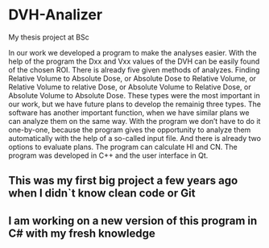 # DVH-Analizer
My thesis project at BSc

In our work we developed a program to make the analyses easier. With the help of the program the Dxx and Vxx values of the DVH can be easily found of the chosen ROI. There is already five given methods of analyzes. 
Finding Relative Volume to Absolute Dose, or Absolute Dose to Relative Volume, or Relative Volume to relative Dose, or Absolute Volume to Relative Dose, or Absolute Volume to Absolute Dose. These types were the most important in our work, but we have future plans to develop the remainig three types. 
The software has another important function, when we have similar plans we can analyze them on the same way. With the program we don’t have to do it one-by-one, because the program gives the opportunity to analyze them automatically with the help of a so-called input file. And there is already two options to evaluate plans. The program can calculate HI and CN. 
The program was developed in C++ and the user interface in Qt.



## This was my first big project a few years ago when I didn`t know clean code or Git
## I am working on a new version of this program in C# with my fresh knowledge
